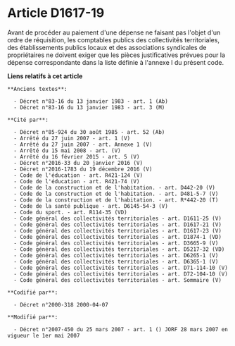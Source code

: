 # Article D1617-19

Avant de procéder au paiement d'une dépense ne faisant pas l'objet d'un ordre de réquisition, les comptables publics des
collectivités territoriales, des établissements publics locaux et des associations syndicales de propriétaires ne doivent
exiger que les pièces justificatives prévues pour la dépense correspondante dans la liste définie à l'annexe I du présent
code.

**Liens relatifs à cet article**

	**Anciens textes**:

	  - Décret n°83-16 du 13 janvier 1983 - art. 1 (Ab)
	  - Décret n°83-16 du 13 janvier 1983 - art. 3 (M)

	**Cité par**:

	  - Décret n°85-924 du 30 août 1985 - art. 52 (Ab)
	  - Arrêté du 27 juin 2007 - art. 1 (V)
	  - Arrêté du 27 juin 2007 - art. Annexe 1 (V)
	  - Arrêté du 15 mai 2008 - art. (V)
	  - Arrêté du 16 février 2015 - art. 5 (V)
	  - Décret n°2016-33 du 20 janvier 2016 (V)
	  - Décret n°2016-1783 du 19 décembre 2016 (V)
	  - Code de l'éducation - art. R421-124 (V)
	  - Code de l'éducation - art. R421-74 (V)
	  - Code de la construction et de l'habitation. - art. D442-20 (V)
	  - Code de la construction et de l'habitation. - art. D481-5-7 (V)
	  - Code de la construction et de l'habitation. - art. R*442-20 (T)
	  - Code de la santé publique - art. D6145-54-3 (V)
	  - Code du sport. - art. R114-35 (VD)
	  - Code général des collectivités territoriales - art. D1611-25 (V)
	  - Code général des collectivités territoriales - art. D1617-21 (V)
	  - Code général des collectivités territoriales - art. D1617-23 (V)
	  - Code général des collectivités territoriales - art. D1874-1 (VD)
	  - Code général des collectivités territoriales - art. D3665-9 (V)
	  - Code général des collectivités territoriales - art. D5217-32 (VD)
	  - Code général des collectivités territoriales - art. D6265-1 (V)
	  - Code général des collectivités territoriales - art. D6365-1 (V)
	  - Code général des collectivités territoriales - art. D71-114-10 (V)
	  - Code général des collectivités territoriales - art. D72-104-10 (V)
	  - Code général des collectivités territoriales - art. Sommaire (V)

	**Codifié par**:

	  - Décret n°2000-318 2000-04-07

	**Modifié par**:

	  - Décret n°2007-450 du 25 mars 2007 - art. 1 () JORF 28 mars 2007 en vigueur le 1er mai 2007
